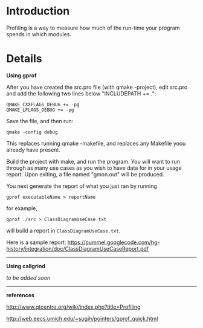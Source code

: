 # Introduction #

Profiling is a way to measure how much of the run-time your program spends in which modules.


# Details #


**Using gprof**

After you have created the src.pro file (with qmake -project), edit
src.pro and add the following two lines below "INCLUDEPATH += .":
```
QMAKE_CXXFLAGS_DEBUG += -pg
QMAKE_LFLAGS_DEBUG += -pg
```

Save the file, and then run:
```
qmake -config debug
```
This replaces running qmake -makefile, and replaces any Makefile yoou already have present.

Build the project with make, and run the program. You will want to run through as many use cases as you wish to have data for in your usage report. Upon exiting, a file named "gmon.out" will be produced.

You next generate the report of what you just ran by running
```
gprof executableName > reportName
```
for example,
```
gprof ./src > ClassDiagramUseCase.txt
```
will build a report in `ClassDiagramUseCase.txt`.


Here is a sample report:
https://pummel.googlecode.com/hg-history/integration/doc/ClassDiagramUseCaseReport.pdf

---


**Using callgrind**

_to be added soon_




---


**references**

http://www.qtcentre.org/wiki/index.php?title=Profiling

http://web.eecs.umich.edu/~sugih/pointers/gprof_quick.html